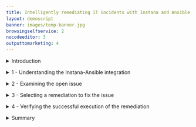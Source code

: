 ```yaml
---
title: Intelligently remediating IT incidents with Instana and Ansible <br/>300-level live demo
layout: demoscript
banner: images/temp-banner.jpg
browsingselfservice: 2
nocodeeditor: 3
outputtomarketing: 4
---
```


<span id="top"></span>

<details markdown="1">

<summary>Introduction</summary>

In this demo, we will see how the new IBM Instana Automation framework can leverage the Red Hat Ansible Automation Platform (RHAAP) to accelerate the remediation of an IT incident. Our application is called GenZ mobile banking and the SRE is being alerted on the sudden CPU congestion of one our mission critical banking services.

Let’s get started!

<br/><br/>

</details>

<p/>

<details markdown="1">

<summary>1 - Understanding the Instana-Ansible integration</summary>

<br/>

| **1.1** | **Review the Ansible playbooks** |
| :--- | :--- |
| **Narration** | Automation controller is the command-and-control center for RHAAP. It serves as a central location to configure and manage how automation runs across your enterprise infrastructure using job templates. |
| **Action** &nbsp; 1.1.1 | On the RHAAP console, click **Templates**. <br/> <img src="images/1-1-1.png" width="800" /> |
| **Narration** | The job template defines how automations run and leverage Ansible playbooks that specify the detailed steps of an IT task. Ansible playbooks make it easier for IT teams to codify operational knowledge and ensure that the same actions are performed consistently with minimal to no operator intervention. |

| **1.2** | **Explore the action framework in Instana** |
| :--- | :--- |
| **Narration** | The Instana Action Framework integrates with the Ansible automation platform. You can use this framework to create and manage user-defined automation actions or leverage any automations already defined in Ansible to automatically remediate incoming events. |
| **Action** &nbsp; 1.2.1 | Click **Automation** in the navigation menu. <br/> <img src="images/1-2-1.png" width="800" /> |
| **Narration** | The Action Catalog is a key component of the Action Framework. It serves as a repository of all the known remediations also known as actions. You can use the Action Catalog to create new actions or view integrations from 3rd party automation providers such as Ansible, to diagnose or remediate events. |
| **Action** &nbsp; 1.2.2 | Click **Action Catalog**.<br/> <img src="images/1-2-2.png" width="800" /> |
| **Narration** | Notice there are 3 types of Actions supported by the Action Framework – Documentation Link action, Script action and HTTP action. Let’s understand what each of these mean: <br/><br/> • 'Documentation Link' action - provides you access to the relevant documentation to diagnose or remediate a known issue directly from the event context <br/> • 'Script' action – an automation script that can run on your agent using a Script Action Sensor that is part of the automation framework <br/> • 'HTTP' action – specifies HTTP calls to invoke webhooks or other REST APIs on your agent by using the new HTTP action sensor <br/><br/> You can also import Ansible playbooks from your Ansible Automation Controller as Ansible actions by using the Ansible Action Sensor. |
| **Action** &nbsp; 1.2.3 | Highlight **Delete-active-stress-test**. <br/> <img src="images/1-2-3.png" width="800" /> |

**[Go to top](#place1)**

<br/><br/>

</details>

<p/>

<details markdown="1">

<summary>2 - Examining the open issue</summary>

<br/>

| **2.1** | **Inpsect the active event** |
| :--- | :--- |
| **Narration** | An issue represents an event that gets created if an application, service, or any part of it gets unhealthy. Let’s examine the issues that are detected by Instana. |
| **Action** &nbsp; 2.1.1 | Click **Issues**. <br/> <img src="images/2-1-1.png" width="800" /> |
| **Narration** | Each Instana issue contains the severity, start/end times, metric charts showing metric values relevant to the problem. It also lists the actions that can be taken to remediate this event. |
| **Action** &nbsp; 2.1.2 | Click the **BXF** event. <br/> <img src="images/2-1-2.png" width="800" /> |
| **Narration** | The 'Associated Actions' section is new and provided by the Automation Framework. When an event is raised, the pre-configured potential remediations also are attached and available in-context to convenience. You have the option to add additional actions or remove actions if they are no longer relevant. |
| **Action** &nbsp; 2.1.3 | View the **Associated Actions** section. <br/> <img src="images/2-1-3.png" width="800" /> |
| **Action** &nbsp; 2.1.4 | Select the **Recommended Actions** tab. <br/> <img src="images/2-1-4.png" width="800" /> |
| **Narration** | The 'Recommended Actions' tab lists an AI-derived list of recommendations, sorted by a confidence score. You can associate any or all of these recommendations to this event by clicking the Associate Action icon in each recommendation action row. The confidence score is derived based on several factors, such as the action definitions, tags, and the meta data from the event. The confidence score attempts to approximate the likelihood of the action resolving this event. We will next select a remediation to resolve the current active event. |

**[Go to top](#place1)**

<br/><br/>

</details>

<p/>

<details markdown="1">

<summary>3 - Selecting a remediation to fix the issue</summary>

<br/>

| **3.1** | **Choose a remediation to execute** |
| :--- | :--- |
| **Action** &nbsp; 3.1.1 | Click **Run** in the **Associated Actions** tile. <br/> <img src="images/3-1-1.png" width="800" /> |
| **Narration** | Each Instana issue contains the severity, start/end times, metric charts showing metric values relevant to the problem. It also lists the actions that can be taken to remediate this event. |

| **3.2** | **Understand the execution flow of the remediation** |
| :--- | :--- |
| **Action** &nbsp; 3.2.1 | Select the **Hosts Limit** (1) and **Target Agent** (2) values. Click **Run action** (3). <br/> <img src="images/3-2-1.png" width="800" /> |
| **Narration** | Executing the action causes a request to be sent to the relevant Instana agent that in turn makes a REST call to Ansible Tower to initiate the execution of the configured Ansible playbook to initiate the incident remediation process. |

**[Go to top](#place1)**

<br/><br/>

</details>

<p/>

<details markdown="1">

<summary>4 - Verifying the successful execution of the remediation</summary>

<br/>

| **4.1** | **Check Instana's action execution logs** |
| :--- | :--- |
| **Action** &nbsp; 4.1.1 | Click **Action History page**. <br/> <img src="images/4-1-1.png" width="800" /> |

| **4.2** | **Check Ansible job execution logs** |
| :--- | :--- |
| **Action** &nbsp; 4.2.1 | Click **Dashboard** -> **Jobs** -> **Action** (**list-cpu-processes-2**). <br/> <img src="images/4-2-1.png" width="800" /> |
| **Narration** | Each action has at least 2 log entries – the 'start' and 'stop' entries. The log output displays the steps of the script execution to help track the execution progress of the remediation. |

**[Go to top](#place1)**

<br/><br/>

</details>

<p/>

<details markdown="1">

<summary>Summary</summary>

<br/>

In this demo, we showed how the new Automation Framework elevates Instana beyond just an observability tool that does rapid root cause analysis to also include resolving the IT incidents. The Instana-Ansible integration enables IT ops teams take automatically execute remedial actions right from within Instana without having to hop across other automation tools. This feature accelerates the time to fix an incident and drastically reduces down time.

**[Go to top](#place1)**

<br/><br/>

</details>